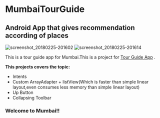 # MumbaiTourGuide

## Android App that gives recommendation according of places

 ![screenshot_20180225-201602](https://user-images.githubusercontent.com/26532939/36642753-05071eb2-1a6a-11e8-8729-afa4bb6f6988.jpg) ![screenshot_20180225-201614](https://user-images.githubusercontent.com/26532939/36642754-0531f31c-1a6a-11e8-9374-7a70f32bf04e.jpg)

This is a tour guide app for Mumbai.This is a project for [Tour Guide App](https://classroom.udacity.com/nanodegrees/nd803-InF1/parts/a7d5c16e-5469-4608-80f3-ab32ca1284da/modules/891afa89-4a41-4461-a150-a9c0ad4daaa3/lessons/a9b7ea40-9583-4c33-857d-f51b75669cd9/project) .

**This projects covers the topic:**

- Intents
- Custom ArrayAdapter + listView(Which is faster than simple linear layout,even consumes less memory than simple linear layout)
- Up Button
- Collapsing Toolbar

### Welcome to Mumbai!!
